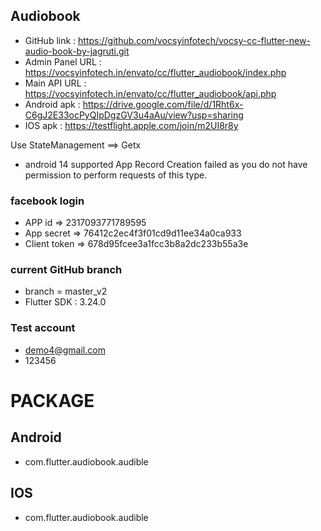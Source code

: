## Audiobook

- GitHub link : https://github.com/vocsyinfotech/vocsy-cc-flutter-new-audio-book-by-jagruti.git
- Admin Panel URL : https://vocsyinfotech.in/envato/cc/flutter_audiobook/index.php
- Main API URL : https://vocsyinfotech.in/envato/cc/flutter_audiobook/api.php
- Android apk : https://drive.google.com/file/d/1Rht6x-C6gJ2E33ocPyQIpDgzGV3u4aAu/view?usp=sharing
- IOS apk : https://testflight.apple.com/join/m2UI8r8y

Use StateManagement ==>  Getx

- android 14 supported
  App Record Creation failed as you do not have permission to perform requests of this type.
### facebook login

- APP id => 2317093771789595 
- App secret => 76412c2ec4f3f01cd9d11ee34a0ca933 
- Client token => 678d95fcee3a1fcc3b8a2dc233b55a3e

### current GitHub branch

- branch = master_v2
- Flutter SDK : 3.24.0

### Test account
- demo4@gmail.com 
- 123456

# PACKAGE
## Android
- com.flutter.audiobook.audible
## IOS
- com.flutter.audiobook.audible
